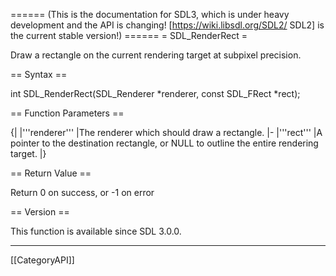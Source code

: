 ====== (This is the documentation for SDL3, which is under heavy development and the API is changing! [https://wiki.libsdl.org/SDL2/ SDL2] is the current stable version!) ======
= SDL_RenderRect =

Draw a rectangle on the current rendering target at subpixel precision.

== Syntax ==

<syntaxhighlight lang='c'>
int SDL_RenderRect(SDL_Renderer *renderer, const SDL_FRect *rect);
</syntaxhighlight>

== Function Parameters ==

{|
|'''renderer'''
|The renderer which should draw a rectangle.
|-
|'''rect'''
|A pointer to the destination rectangle, or NULL to outline the entire rendering target.
|}

== Return Value ==

Return 0 on success, or -1 on error

== Version ==

This function is available since SDL 3.0.0.

----
[[CategoryAPI]]


